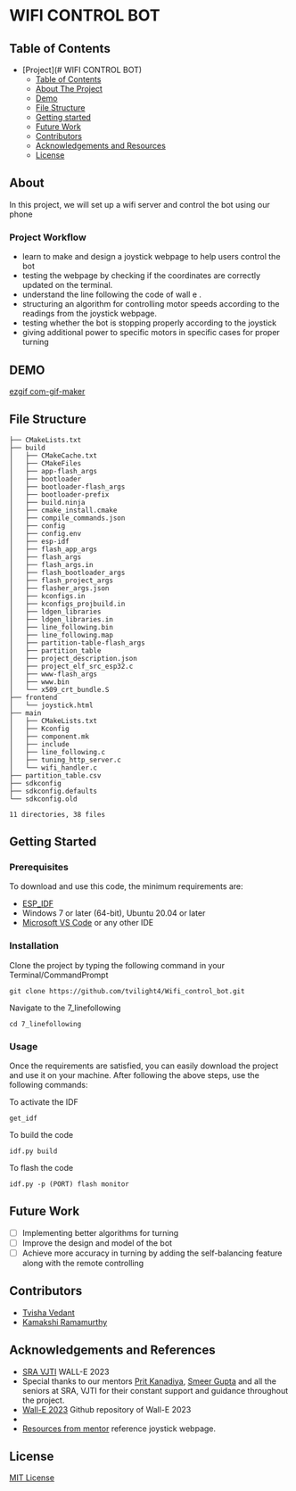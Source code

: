 # WIFI CONTROL BOT


## Table of Contents

- [Project](# WIFI CONTROL BOT)
  - [Table of Contents](#table-of-contents)
  - [About The Project](#about-the-project)
  - [Demo](#demo)
  - [File Structure](#file-structure)
  - [Getting started](#Getting-Started)
  - [Future Work](#future-work)
  - [Contributors](#contributors)
  - [Acknowledgements and Resources](#acknowledgements-and-references)
  - [License](#license)
  
## About

In this project, we will set up a wifi server and control the bot using our phone 
  ### Project Workflow 
- learn to make and design a joystick webpage to help users control the bot
- testing the webpage by checking if the coordinates are correctly updated on the terminal.
- understand the line following the code of wall e .
- structuring an algorithm for controlling motor speeds according to the readings from the joystick webpage.
- testing whether the bot is stopping properly according to the joystick
- giving additional power to specific motors in specific cases for proper turning


## DEMO


[ezgif com-gif-maker](assets/VID-20230510-WA0001.mp4)



## File Structure
```
├── CMakeLists.txt
├── build
│   ├── CMakeCache.txt
│   ├── CMakeFiles
│   ├── app-flash_args
│   ├── bootloader
│   ├── bootloader-flash_args
│   ├── bootloader-prefix
│   ├── build.ninja
│   ├── cmake_install.cmake
│   ├── compile_commands.json
│   ├── config
│   ├── config.env
│   ├── esp-idf
│   ├── flash_app_args
│   ├── flash_args
│   ├── flash_args.in
│   ├── flash_bootloader_args
│   ├── flash_project_args
│   ├── flasher_args.json
│   ├── kconfigs.in
│   ├── kconfigs_projbuild.in
│   ├── ldgen_libraries
│   ├── ldgen_libraries.in
│   ├── line_following.bin
│   ├── line_following.map
│   ├── partition-table-flash_args
│   ├── partition_table
│   ├── project_description.json
│   ├── project_elf_src_esp32.c
│   ├── www-flash_args
│   ├── www.bin
│   └── x509_crt_bundle.S
├── frontend
│   └── joystick.html
├── main
│   ├── CMakeLists.txt
│   ├── Kconfig
│   ├── component.mk
│   ├── include
│   ├── line_following.c
│   ├── tuning_http_server.c
│   └── wifi_handler.c
├── partition_table.csv
├── sdkconfig
├── sdkconfig.defaults
└── sdkconfig.old

11 directories, 38 files
``` 
## Getting Started

### Prerequisites
To download and use this code, the minimum requirements are:

* [ESP_IDF](https://github.com/espressif/esp-idf)
* Windows 7 or later (64-bit), Ubuntu 20.04 or later
* [Microsoft VS Code](https://code.visualstudio.com/download) or any other IDE 

### Installation

Clone the project by typing the following command in your Terminal/CommandPrompt

```
git clone https://github.com/tvilight4/Wifi_control_bot.git 
```
Navigate to the 7_linefollowing

```
cd 7_linefollowing
```

### Usage

Once the requirements are satisfied, you can easily download the project and use it on your machine.
After following the above steps, use the following commands:

To activate the IDF

```
get_idf
```

To build the code 

```
idf.py build
```

To flash the code

```
idf.py -p (PORT) flash monitor
```
## Future Work

- [ ] Implementing better algorithms for turning
- [ ] Improve the design and model of the bot
- [ ] Achieve more accuracy in turning by adding the self-balancing feature along with the remote controlling

## Contributors

* [Tvisha Vedant](https://github.com/tvilight4)
* [Kamakshi Ramamurthy](https://github.com/Kamakshi8104)

## Acknowledgements and References
* [SRA VJTI](https://sravjti.in/) WALL-E 2023
* Special thanks to our mentors [Prit Kanadiya](https://github.com/ChinmayLonkar), [Smeer Gupta](https://github.com/marck3131) and all the seniors at SRA, VJTI for their constant support and guidance throughout the project.
* [Wall-E 2023](https://github.com/SRA-VJTI/Wall-E) Github repository of   Wall-E 2023
* 
* [Resources from mentor](https://github.com/sameergupta4873/Wall-E-test) reference joystick webpage.
## License
[MIT License](https://opensource.org/licenses/MIT)

